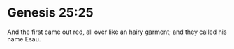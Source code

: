# Genesis 25:25

And the first came out red, all over like an hairy garment; and they called his name Esau.